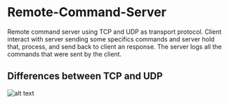 # Remote-Command-Server

Remote command server using TCP and UDP as transport protocol.
Client interact with server sending some specifics commands and server hold that, process, and send back to client an response. 
The server logs all the commands that were sent by the client.
## Differences between TCP and UDP
![alt text](https://microchip.wdfiles.com/local--files/tcpip:tcp-vs-udp/TCP_vs_UDP.JPG)
